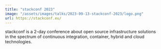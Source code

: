 ```yaml
---
title: "stackconf 2023"
image: "/assets/images/talks/2023-09-13-stackconf-2023/logo.png"
url: https://stackconf.eu/
---
```


stackconf is a 2-day conference about open source infrastructure solutions in the spectrum of continuous integration, container, hybrid and cloud technologies.
